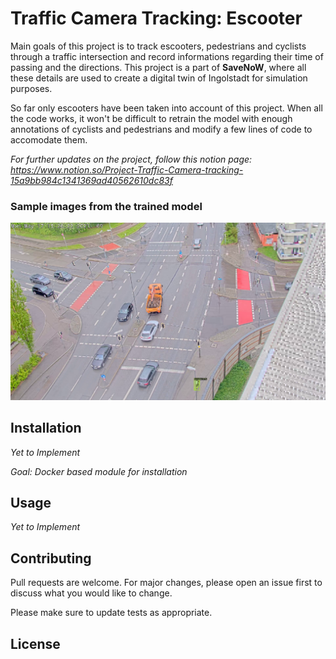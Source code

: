 # Traffic Camera Tracking: Escooter

Main goals of this project is to track escooters, pedestrians and cyclists through a traffic intersection and record informations regarding their time of passing and the directions. This project is a part of **SaveNoW**, where all these details are used to create a digital twin of Ingolstadt for simulation purposes.

So far only escooters have been taken into account of this project. When all the code works, it won't be difficult to retrain the model with enough annotations of cyclists and pedestrians and modify a few lines of code to accomodate them.

*For further updates on the project, follow this notion page: https://www.notion.so/Project-Traffic-Camera-tracking-15a9bb984c1341369ad40562610dc83f*

### Sample images from the trained model

![alt text](/Sample_Labels/1.png)

## Installation

_Yet to Implement_

_Goal: Docker based module for installation_


## Usage

_Yet to Implement_


## Contributing
Pull requests are welcome. For major changes, please open an issue first to discuss what you would like to change.

Please make sure to update tests as appropriate.

## License
